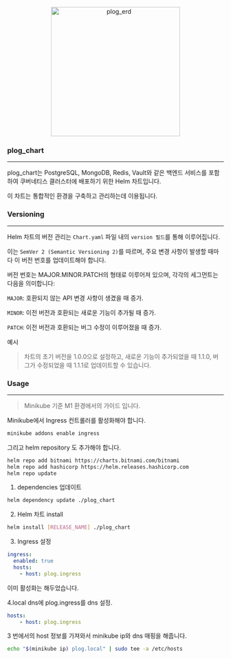 <p align="center">
  <img width="300" alt="plog_erd" src="https://github.com/christopher3810/plog_repo/assets/61622657/b2cb40fe-57ea-40f3-98b2-5138004e07a1">
</p>

### plog_chart

---

plog_chart는 PostgreSQL, MongoDB, Redis, Vault와 같은 백엔드 서비스를 포함하여 쿠버네티스 클러스터에 배포하기 위한 Helm 차트입니다. 

이 차트는 통합적인 환경을 구축하고 관리하는데 이용됩니다.

### Versioning

---

Helm 차트의 버전 관리는 `Chart.yaml` 파일 내의 `version 필드`를 통해 이루어집니다. 

이는 `SemVer 2 (Semantic Versioning 2)`를 따르며, 주요 변경 사항이 발생할 때마다 이 버전 번호를 업데이트해야 합니다.

버전 번호는 MAJOR.MINOR.PATCH의 형태로 이루어져 있으며, 각각의 세그먼트는 다음을 의미합니다:

`MAJOR`: 호환되지 않는 API 변경 사항이 생겼을 때 증가.

`MINOR`: 이전 버전과 호환되는 새로운 기능이 추가될 때 증가.

`PATCH`: 이전 버전과 호환되는 버그 수정이 이루어졌을 때 증가.

예시

>차트의 초기 버전을 1.0.0으로 설정하고, 새로운 기능이 추가되었을 때 1.1.0, 버그가 수정되었을 때 1.1.1로 업데이트할 수 있습니다.

### Usage

---

>Minikube 기준 M1 환경에서의 가이드 입니다.

Minikube에서 Ingress 컨트롤러를 활성화해야 합니다. 

```bash
minikube addons enable ingress
```

그리고 helm repository 도 추가해야 합니다.
```bash
helm repo add bitnami https://charts.bitnami.com/bitnami
helm repo add hashicorp https://helm.releases.hashicorp.com
helm repo update
```

1. dependencies 업데이트

```bash
helm dependency update ./plog_chart
```

2. Helm 차트 install

```bash
helm install [RELEASE_NAME] ./plog_chart
```

3. Ingress 설정

```yaml
ingress:
  enabled: true
  hosts:
    - host: plog.ingress
```
이미 활성화는 해두었습니다.

4.local dns에 plog.ingress를 dns 설정.

```yaml
hosts:
    - host: plog.ingress
```
3 번에서의 host 정보를 가져와서 minikube ip와 dns 매핑을 해줍니다.

```bash
echo "$(minikube ip) plog.local" | sudo tee -a /etc/hosts
```
